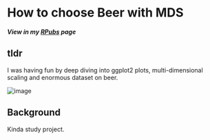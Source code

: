 # How to choose Beer with MDS
***View in my [RPubs](https://rpubs.com/tim_toothed/1122909) page***

## tldr
I was having fun by deep diving into ggplot2 plots, multi-dimensional scaling and enormous dataset on beer.

![image](https://github.com/tim-toothed/Portfolio_Projects/assets/148921597/bb0ec41b-a9ac-4e27-b3f8-4e0a023f095c)

## Background
Kinda study project. 
